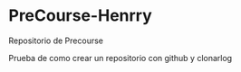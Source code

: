 # PreCourse-Henrry
Repositorio de Precourse


Prueba de como crear un repositorio con github y clonarlog